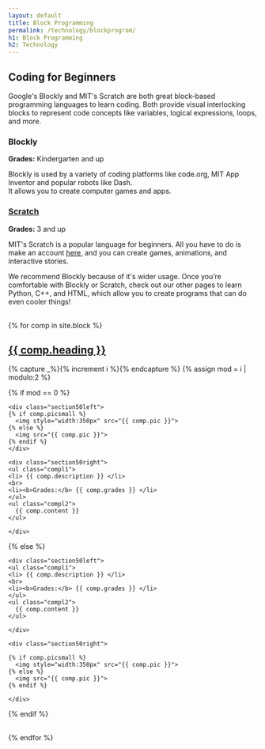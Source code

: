 ```yaml
---
layout: default
title: Block Programming
permalink: /technology/blockprogram/
h1: Block Programming
h2: Technology
---
```

<section50> 
<h2>Coding for Beginners</h2>
<p> Google's Blockly and MIT's Scratch
are both great block-based programming languages to learn coding. Both provide visual interlocking blocks to represent code concepts like variables, logical expressions, loops, and more.</p>

<div class="section50left">
<h3>Blockly</h3>
<p><b>Grades:</b> Kindergarten and up</p>
<p>Blockly is used by a variety of coding platforms like code.org, MIT App Inventor and popular robots like Dash. <br> It allows you to create computer games and apps. </p> </div>

<div class="section50right">
<h3><a href="https://scratch.mit.edu/" target="_blank">Scratch</a></h3>
<p><b>Grades:</b> 3 and up</p>
<p>MIT's Scratch is a popular language for beginners. All you have to do is make an account <a href="https://scratch.mit.edu/" target="_blank">here</a>, and you can create games, animations, and interactive stories.</p>
</div>
</section50> 

<section50short>
<div>We recommend Blockly because of it's wider usage. Once you’re comfortable with Blockly or Scratch, check out our other pages to learn Python, C++, and HTML, which allow you to create programs that can do even cooler things!</div>
</section50short>
<br>

{% for comp in site.block %}  
<section50> 
  <h2> <a href=" {{ comp.toplink }} " target="_blank">{{ comp.heading }} </a> </h2>

  <!-- Use capture to prevent outputting i -->
  {% capture _%}{% increment i %}{% endcapture %}
  {% assign mod = i | modulo:2 %}

  <!-- For even loop runs, put pic to left. Switch for odd -->
  {% if mod == 0 %}

    <div class="section50left">
    {% if comp.picsmall %}
      <img style="width:350px" src="{{ comp.pic }}">
    {% else %}
      <img src="{{ comp.pic }}">
    {% endif %}
    </div>

    <div class="section50right">
    <ul class="compl1">
    <li> {{ comp.description }} </li>
    <br>
    <li><b>Grades:</b> {{ comp.grades }} </li>
    </ul>
    <ul class="compl2">
      {{ comp.content }} 
    </ul>

    </div>

  {% else %}

    <div class="section50left">
    <ul class="compl1">
    <li> {{ comp.description }} </li>
    <br>
    <li><b>Grades:</b> {{ comp.grades }} </li>
    </ul>
    <ul class="compl2">
      {{ comp.content }} 
    </ul>

    </div>
 
    <div class="section50right">

    {% if comp.picsmall %}
      <img style="width:350px" src="{{ comp.pic }}">
    {% else %}
      <img src="{{ comp.pic }}">
    {% endif %}

    </div>

  {% endif %}

</section50>
<br>
{% endfor %}